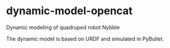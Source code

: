 # dynamic-model-opencat
Dynamic modeling of quadruped robot Nybble

The dynamic model is based on URDF and simulated in PyBullet.

